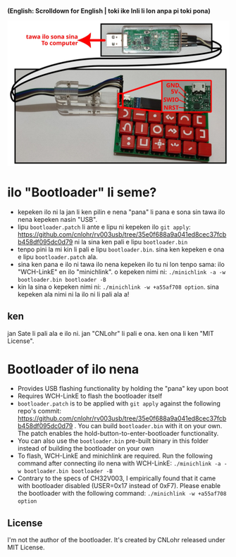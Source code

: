 **(English: Scrolldown for English | toki ike Inli li lon anpa pi toki pona)**

![nasin pi pana ilo "Bootloader"](../docs-assets/bootloader.jpg)

# ilo "Bootloader" li seme?

* kepeken ilo ni la jan li ken pilin e nena "pana" li pana e sona sin tawa ilo nena kepeken nasin "USB".
* lipu `bootloader.patch` li ante e lipu ni kepeken ilo `git apply`: https://github.com/cnlohr/rv003usb/tree/35e0f688a9a041ed8cec37fcbb458df095dc0d79 ni la sina ken pali e lipu `bootloader.bin`
* tenpo pini la mi kin li pali e lipu `bootloader.bin`. sina ken kepeken e ona e lipu `bootloader.patch` ala.
* sina ken pana e ilo ni tawa ilo nena kepeken ilo tu ni lon tenpo sama: ilo "WCH-LinkE" en ilo "minichlink". o kepeken nimi ni: `./minichlink -a -w bootloader.bin bootloader -B`
* kin la sina o kepeken nimi ni: `./minichlink -w +a55af708 option`. sina kepeken ala nimi ni la ilo ni li pali ala a!

## ken

jan Sate li pali ala e ilo ni. jan "CNLohr" li pali e ona. ken ona li ken "MIT License".

# Bootloader of ilo nena

* Provides USB flashing functionality by holding the "pana" key upon boot
* Requires WCH-LinkE to flash the bootloader itself
* `bootloader.patch` is to be applied with `git apply` against the following repo's commit: https://github.com/cnlohr/rv003usb/tree/35e0f688a9a041ed8cec37fcbb458df095dc0d79 . You can build `bootloader.bin` with it on your own. The patch enables the hold-button-to-enter-bootloader functionality.
* You can also use the `bootloader.bin` pre-built binary in this folder instead of building the bootloader on your own
* To flash, WCH-LinkE and minichlink are required. Run the following command after connecting ilo nena with WCH-LinkE: `./minichlink -a -w bootloader.bin bootloader -B`
* Contrary to the specs of CH32V003, I empirically found that it came with bootloader disabled (USER=0x17 instead of 0xF7). Please enable the bootloader with the following command: `./minichlink -w +a55af708 option`

## License

I'm not the author of the bootloader. It's created by CNLohr released under MIT License.
